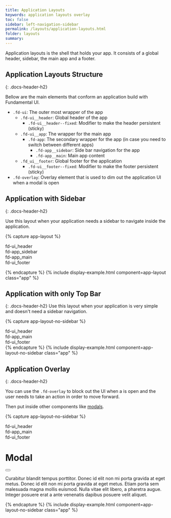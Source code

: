 ```yaml
---
title: Application Layouts
keywords: application layouts overlay
toc: false
sidebar: left-navigation-sidebar
permalink: /layouts/application-layouts.html
folder: layouts
summary:
---
```

Application layouts is the shell that holds your app. It consists of a global header, sidebar, the main app and a footer.

## Application Layouts Structure
{: .docs-header-h2}

Bellow are the main elements that conform an application build with Fundamental UI.

* `.fd-ui`: The outer most wrapper of the app
    * `.fd-ui__header`: Global header of the app
        * `.fd-ui__header--fixed`: Modifier to make the header persistent (sticky)
    * `.fd-ui__app`: The wrapper for the main app
        * `.fd-app`: The secondary wrapper for the app (in case you need to switch between different apps)
            * `.fd-app__sidebar`: Side bar navigation for the app
            * `.fd-app__main`: Main app content
    * `.fd_ui__footer`: Global footer for the application
        * `.fd-ui__footer--fixed`: Modifier to make the footer persistent (sticky)
* `.fd-overlay`: Overlay element that is used to dim out the application UI when a modal is open

## Application with Sidebar
{: .docs-header-h2}

Use this layout when your application needs a sidebar to navigate inside the application.

{% capture app-layout %}

<div class="fd-ui fd-ui--fundamental">
    <div class="fd-ui__header">
        fd-ui_header
    </div>
    <div class="fd-ui__app">
        <div class="fd-app">
            <div class="fd-app__sidebar">
                fd-app_sidebar
            </div>
            <main class="fd-app__main">
                fd-app_main
            </main>
        </div>
    </div>
    <div class="fd-ui__footer">
        fd-ui_footer
    </div>
</div>

{% endcapture %}
{% include display-example.html component=app-layout class="app" %}

## Application with only Top Bar
{: .docs-header-h2}
Use this layout when your application is very simple and doesn't need a sidebar navigation.

{% capture app-layout-no-sidebar %}
<div class="fd-ui fd-ui--fundamental">
    <div class="fd-ui__header">
        fd-ui_header
    </div>
    <div class="fd-ui__app">
        <div class="fd-app">
            <main class="fd-app__main">
                fd-app_main
            </main>
        </div>
    </div>
    <div class="fd-ui__footer">
        fd-ui_footer
    </div>
</div>
{% endcapture %}
{% include display-example.html component=app-layout-no-sidebar class="app" %}

## Application Overlay
{: .docs-header-h2}

You can use the `.fd-overlay` to block out the UI when a is open and the user needs to take an action in order to move forward.

Then put inside other components like [modals](/components/modal.html).

{% capture app-layout-no-sidebar %}
<div class="fd-ui fd-ui--fundamental">
    <div class="fd-ui__header">
        fd-ui_header
    </div>
    <div class="fd-ui__app">
        <div class="fd-app">
            <main class="fd-app__main">
                fd-app_main
            </main>
        </div>
    </div>
    <div class="fd-ui__footer">
        fd-ui_footer
    </div>
</div>
<div class="fd-overlay">
    <div class="fd-modal">
        <div class="fd-modal__content">
            <div class="fd-modal__header">
                <h1 class="fd-modal__title">Modal</h1>
                <button class="fd-modal__close" aria-label="close"></button>
            </div>
            <div class="fd-modal__body">
                <p>Curabitur blandit tempus porttitor. Donec id elit non mi porta gravida at eget metus. Donec id elit non mi porta gravida at eget metus. Etiam porta sem malesuada magna mollis euismod. Nulla vitae elit libero, a pharetra augue. Integer posuere erat a ante venenatis dapibus posuere velit aliquet.</p>
            </div>
        </div>
    </div>
</div>
{% endcapture %}
{% include display-example.html component=app-layout-no-sidebar class="app" %}
